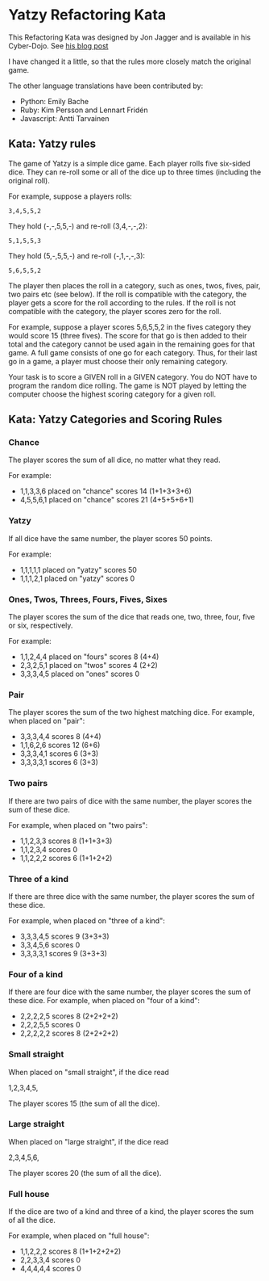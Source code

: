 ﻿# Yatzy Refactoring Kata

This Refactoring Kata was designed by Jon Jagger and is available in his Cyber-Dojo. See [his blog post](http://jonjagger.blogspot.co.uk/2012/05/yahtzee-cyber-dojo-refactoring-in-java.html)

I have changed it a little, so that the rules more closely match the original game.

The other language translations have been contributed by:

- Python: Emily Bache
- Ruby: Kim Persson and Lennart Fridén
- Javascript: Antti Tarvainen

## Kata: Yatzy rules

The game of Yatzy is a simple dice game. Each player
rolls five six-sided dice. They can re-roll some or all
of the dice up to three times (including the original roll).

For example, suppose a players rolls:

    3,4,5,5,2

They hold (-,-,5,5,-) and re-roll (3,4,-,-,2):

    5,1,5,5,3

They hold (5,-,5,5,-) and re-roll (-,1,-,-,3):

    5,6,5,5,2

The player then places the roll in a category, such as ones,
twos, fives, pair, two pairs etc (see below). If the roll is
compatible with the category, the player gets a score for the
roll according to the rules. If the roll is not compatible
with the category, the player scores zero for the roll.

For example, suppose a player scores 5,6,5,5,2 in the fives
category they would score 15 (three fives). The score for
that go is then added to their total and the category cannot
be used again in the remaining goes for that game.
A full game consists of one go for each category. Thus, for
their last go in a game, a player must choose their only
remaining category.

Your task is to score a GIVEN roll in a GIVEN category.
You do NOT have to program the random dice rolling.
The game is NOT played by letting the computer choose the
highest scoring category for a given roll.
  
## Kata: Yatzy Categories and Scoring Rules

### Chance

The player scores the sum of all dice, no matter what they read.

For example:
  
- 1,1,3,3,6 placed on "chance" scores 14 (1+1+3+3+6)
- 4,5,5,6,1 placed on "chance" scores 21 (4+5+5+6+1)  

### Yatzy

If all dice have the same number, the player scores 50 points.

For example:
  
- 1,1,1,1,1 placed on "yatzy" scores 50
- 1,1,1,2,1 placed on "yatzy" scores 0

### Ones, Twos, Threes, Fours, Fives, Sixes

The player scores the sum of the dice that reads one,
two, three, four, five or six, respectively.

For example:

- 1,1,2,4,4 placed on "fours" scores 8 (4+4)
- 2,3,2,5,1 placed on "twos" scores 4  (2+2)
- 3,3,3,4,5 placed on "ones" scores 0

### Pair

The player scores the sum of the two highest matching dice.
For example, when placed on "pair":
  
- 3,3,3,4,4 scores 8 (4+4)
- 1,1,6,2,6 scores 12 (6+6)
- 3,3,3,4,1 scores 6 (3+3)
- 3,3,3,3,1 scores 6 (3+3)

### Two pairs

If there are two pairs of dice with the same number, the
player scores the sum of these dice.

For example, when placed on "two pairs":
  
- 1,1,2,3,3 scores 8 (1+1+3+3)
- 1,1,2,3,4 scores 0
- 1,1,2,2,2 scores 6 (1+1+2+2)

### Three of a kind

If there are three dice with the same number, the player
scores the sum of these dice.

For example, when placed on "three of a kind":

- 3,3,3,4,5 scores 9 (3+3+3)
- 3,3,4,5,6 scores 0
- 3,3,3,3,1 scores 9 (3+3+3)

### Four of a kind

If there are four dice with the same number, the player
scores the sum of these dice.
For example, when placed on "four of a kind":
  
- 2,2,2,2,5 scores 8 (2+2+2+2)
- 2,2,2,5,5 scores 0
- 2,2,2,2,2 scores 8 (2+2+2+2)

### Small straight

When placed on "small straight", if the dice read

   1,2,3,4,5,

The player scores 15 (the sum of all the dice).

### Large straight

When placed on "large straight", if the dice read

   2,3,4,5,6,

The player scores 20 (the sum of all the dice).

### Full house

If the dice are two of a kind and three of a kind, the
player scores the sum of all the dice.

For example, when placed on "full house":

- 1,1,2,2,2 scores 8 (1+1+2+2+2)
- 2,2,3,3,4 scores 0
- 4,4,4,4,4 scores 0
